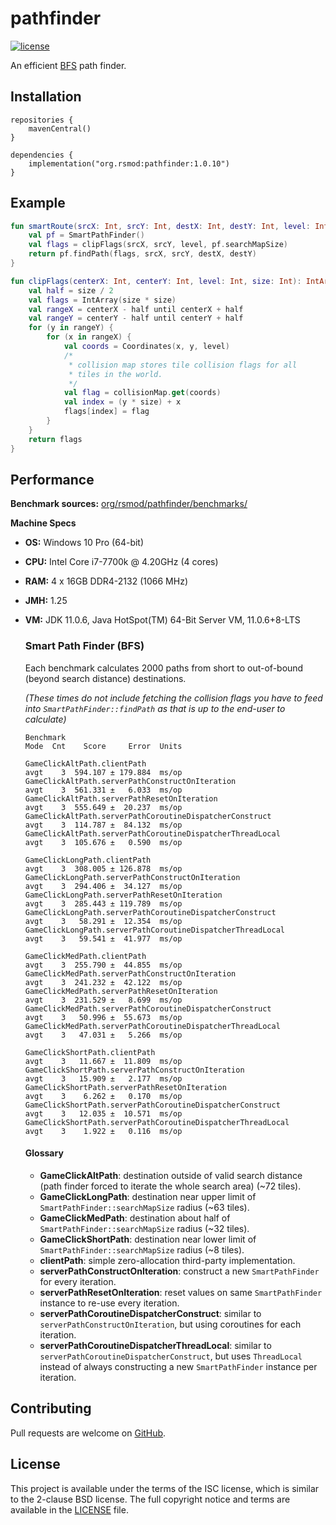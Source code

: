 # pathfinder
[![license][license-badge]][isc]

An efficient [BFS][bfs] path finder.

## Installation

```
repositories {
    mavenCentral()
}

dependencies {
    implementation("org.rsmod:pathfinder:1.0.10")
}
```

## Example

```kotlin
fun smartRoute(srcX: Int, srcY: Int, destX: Int, destY: Int, level: Int): Route {
    val pf = SmartPathFinder()
    val flags = clipFlags(srcX, srcY, level, pf.searchMapSize)
    return pf.findPath(flags, srcX, srcY, destX, destY)
}

fun clipFlags(centerX: Int, centerY: Int, level: Int, size: Int): IntArray {
    val half = size / 2
    val flags = IntArray(size * size)
    val rangeX = centerX - half until centerX + half
    val rangeY = centerY - half until centerY + half
    for (y in rangeY) {
        for (x in rangeX) {
            val coords = Coordinates(x, y, level)
            /*
             * collision map stores tile collision flags for all
             * tiles in the world.
             */
            val flag = collisionMap.get(coords)
            val index = (y * size) + x
            flags[index] = flag
        }
    }
    return flags
}
```

## Performance
**Benchmark sources:** [org/rsmod/pathfinder/benchmarks/][benchmark]

**Machine Specs**
- **OS:** Windows 10 Pro (64-bit)
- **CPU:** Intel Core i7-7700k @ 4.20GHz (4 cores)
- **RAM:** 4 x 16GB DDR4-2132 (1066 MHz)
- **JMH:** 1.25
- **VM:** JDK 11.0.6, Java HotSpot(TM) 64-Bit Server VM, 11.0.6+8-LTS

    ### Smart Path Finder (BFS)
    Each benchmark calculates 2000 paths from short to out-of-bound (beyond search distance) destinations.

    *(These times do not include fetching the collision flags you have to feed into `SmartPathFinder::findPath` as that is up to the end-user to calculate)*
    ```
    Benchmark                                                           Mode  Cnt    Score     Error  Units

    GameClickAltPath.clientPath                                         avgt    3  594.107 ± 179.884  ms/op
    GameClickAltPath.serverPathConstructOnIteration                     avgt    3  561.331 ±   6.033  ms/op
    GameClickAltPath.serverPathResetOnIteration                         avgt    3  555.649 ±  20.237  ms/op
    GameClickAltPath.serverPathCoroutineDispatcherConstruct             avgt    3  114.787 ±  84.132  ms/op
    GameClickAltPath.serverPathCoroutineDispatcherThreadLocal           avgt    3  105.676 ±   0.590  ms/op

    GameClickLongPath.clientPath                                        avgt    3  308.005 ± 126.878  ms/op
    GameClickLongPath.serverPathConstructOnIteration                    avgt    3  294.406 ±  34.127  ms/op
    GameClickLongPath.serverPathResetOnIteration                        avgt    3  285.443 ± 119.789  ms/op
    GameClickLongPath.serverPathCoroutineDispatcherConstruct            avgt    3   58.291 ±  12.354  ms/op
    GameClickLongPath.serverPathCoroutineDispatcherThreadLocal          avgt    3   59.541 ±  41.977  ms/op

    GameClickMedPath.clientPath                                         avgt    3  255.790 ±  44.855  ms/op
    GameClickMedPath.serverPathConstructOnIteration                     avgt    3  241.232 ±  42.122  ms/op
    GameClickMedPath.serverPathResetOnIteration                         avgt    3  231.529 ±   8.699  ms/op
    GameClickMedPath.serverPathCoroutineDispatcherConstruct             avgt    3   50.996 ±  55.673  ms/op
    GameClickMedPath.serverPathCoroutineDispatcherThreadLocal           avgt    3   47.031 ±   5.266  ms/op

    GameClickShortPath.clientPath                                       avgt    3   11.667 ±  11.809  ms/op
    GameClickShortPath.serverPathConstructOnIteration                   avgt    3   15.909 ±   2.177  ms/op
    GameClickShortPath.serverPathResetOnIteration                       avgt    3    6.262 ±   0.170  ms/op
    GameClickShortPath.serverPathCoroutineDispatcherConstruct           avgt    3   12.035 ±  10.571  ms/op
    GameClickShortPath.serverPathCoroutineDispatcherThreadLocal         avgt    3    1.922 ±   0.116  ms/op
    ```
    #### Glossary
    - **GameClickAltPath**: destination outside of valid search distance (path finder forced to iterate the whole search area) (~72 tiles).
    - **GameClickLongPath**: destination near upper limit of `SmartPathFinder::searchMapSize` radius (~63 tiles).
    - **GameClickMedPath**: destination about half of `SmartPathFinder::searchMapSize` radius (~32 tiles).
    - **GameClickShortPath**: destination near lower limit of `SmartPathFinder::searchMapSize` radius (~8 tiles).
    - **clientPath**: simple zero-allocation third-party implementation.
    - **serverPathConstructOnIteration**: construct a new `SmartPathFinder` for every iteration.
    - **serverPathResetOnIteration**: reset values on same `SmartPathFinder` instance to re-use every iteration.
    - **serverPathCoroutineDispatcherConstruct**: similar to `serverPathConstructOnIteration`, but using coroutines for each iteration.
    - **serverPathCoroutineDispatcherThreadLocal**: similar to `serverPathCoroutineDispatcherConstruct`, but uses `ThreadLocal` instead of always constructing a new `SmartPathFinder` instance per iteration.

## Contributing
Pull requests are welcome on [GitHub][github].

## License
This project is available under the terms of the ISC license, which is similar to the 2-clause BSD license. The full copyright notice and terms are available in the [LICENSE][license] file.

[isc]: https://opensource.org/licenses/ISC
[license]: https://github.com/rsmod/pathfinder/blob/master/LICENSE.md
[license-badge]: https://img.shields.io/badge/license-ISC-informational
[bfs]: https://en.wikipedia.org/wiki/Breadth-first_search
[github]: https://github.com/rsmod/pathfinder
[benchmark]: https://github.com/rsmod/pathfinder/blob/master/src/jmh/kotlin/org/rsmod/pathfinder/benchmarks
